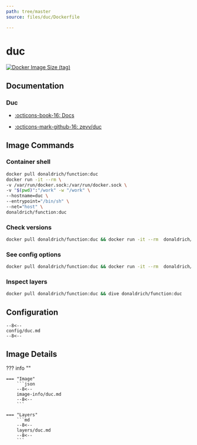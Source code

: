 ```yaml
---
path: tree/master
source: files/duc/Dockerfile

---
```


# duc

[![Docker Image Size (tag)](https://img.shields.io/docker/image-size/donaldrich/function/duc?color=blue&label=donaldrich/function:duc&logo=docker&style=flat-square)](https://hub.docker.com/r/donaldrich/function/duc)

## Documentation

### Duc

* [:octicons-book-16: Docs](http://duc.zevv.nl)

* [:octicons-mark-github-16: zevv/duc](https://github.com/zevv/duc)

## Image Commands

### Container shell

```sh
docker pull donaldrich/function:duc
docker run -it --rm \
-v /var/run/docker.sock:/var/run/docker.sock \
-v "$(pwd)":"/work" -w "/work" \
--hostname=duc \
--entrypoint="/bin/sh" \
--net="host" \
donaldrich/function:duc
```

### Check versions

```sh
docker pull donaldrich/function:duc && docker run -it --rm  donaldrich/function:duc validate
```

### See config options

```sh
docker pull donaldrich/function:duc && docker run -it --rm  donaldrich/function:duc help
```

### Inspect layers

```sh
docker pull donaldrich/function:duc && dive donaldrich/function:duc
```

## Configuration

```
--8<--
config/duc.md
--8<--
```

## Image Details

??? info ""

    === "Image"
        ```json
        --8<--
        image-info/duc.md
        --8<--
        ```

    === "Layers"
        ```md
        --8<--
        layers/duc.md
        --8<--
        ```
